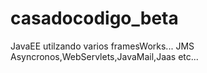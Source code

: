 # casadocodigo_beta
JavaEE utilzando varios framesWorks... JMS Asyncronos,WebServlets,JavaMail,Jaas etc...
